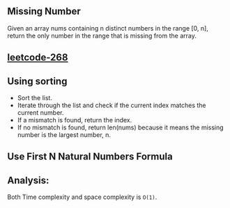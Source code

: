 ## Missing Number

Given an array nums containing n distinct numbers in the range [0, n], return the only number in the range that is missing from the array.

<h2><a href="https://leetcode.com/problems/missing-number/">leetcode-268</a></h2>

## Using sorting

- Sort the list.
- Iterate through the list and check if the current index matches the current number.
- If a mismatch is found, return the index.
- If no mismatch is found, return len(nums) because it means the missing number is the largest number, n.

## Use First N Natural Numbers Formula

## Analysis:

Both Time complexity and space complexity is `O(1)`.

